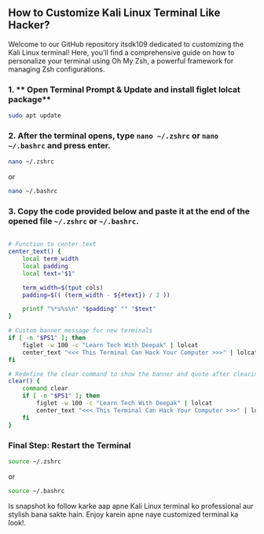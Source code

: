 ## How to Customize Kali Linux Terminal Like Hacker?

Welcome to our GitHub repository itsdk109 dedicated to customizing the Kali Linux terminal! Here, you'll find a comprehensive guide on how to personalize your terminal using Oh My Zsh, a powerful framework for managing Zsh configurations.

### 1. ** Open Terminal Prompt & Update and install figlet lolcat package**

```bash
sudo apt update
```

### 2. **After the terminal opens, type `nano ~/.zshrc` or `nano ~/.bashrc` and press enter.**

```bash
nano ~/.zshrc
```
or 

```bash
nano ~/.bashrc
```

### 3. **Copy the code provided below and paste it at the end of the opened file `~/.zshrc` or `~/.bashrc`.**
```bash

# Function to center text
center_text() {
    local term_width
    local padding
    local text="$1"

    term_width=$(tput cols)
    padding=$(( (term_width - ${#text}) / 2 ))

    printf "%*s%s\n" "$padding" "" "$text"
}

# Custom banner message for new terminals
if [ -n "$PS1" ]; then
    figlet -w 100 -c "Learn Tech With Deepak" | lolcat
    center_text "<<< This Terminal Can Hack Your Computer >>>" | lolcat
fi

# Redefine the clear command to show the banner and quote after clearing the screen
clear() {
    command clear
    if [ -n "$PS1" ]; then
        figlet -w 100 -c "Learn Tech With Deepak" | lolcat
        center_text "<<< This Terminal Can Hack Your Computer >>>" | lolcat
    fi
}

```

### Final Step:  Restart the Terminal 

```bash
source ~/.zshrc
```
or

```bash
source ~/.bashrc
```

Is snapshot ko follow karke aap apne Kali Linux terminal ko professional aur stylish bana sakte hain. Enjoy karein apne naye customized terminal ka look!.
